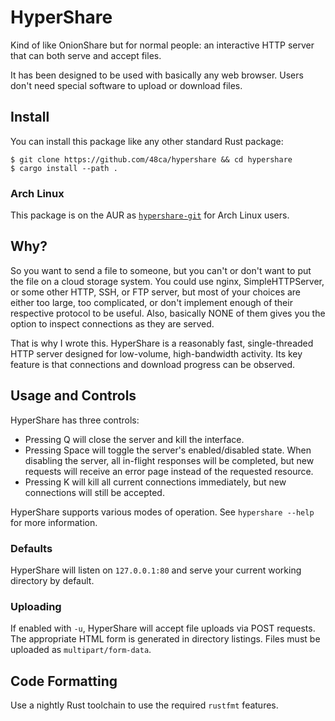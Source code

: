 # HyperShare

Kind of like OnionShare but for normal people: an interactive HTTP server that can both serve and accept files.

It has been designed to be used with basically any web browser. Users don't need special software to upload or download files.

## Install

You can install this package like any other standard Rust package:
```shell
$ git clone https://github.com/48ca/hypershare && cd hypershare
$ cargo install --path .
```

### Arch Linux
This package is on the AUR as [`hypershare-git`](https://aur.archlinux.org/packages/hypershare-git) for Arch Linux users.

## Why?

So you want to send a file to someone, but you can't or don't want to put the file on a cloud storage system. You could use nginx, SimpleHTTPServer, or some other HTTP, SSH, or FTP server, but most of your choices are either too large, too complicated, or don't implement enough of their respective protocol to be useful. Also, basically NONE of them gives you the option to inspect connections as they are served.

That is why I wrote this. HyperShare is a reasonably fast, single-threaded HTTP server designed for low-volume, high-bandwidth activity. Its key feature is that connections and download progress can be observed.

## Usage and Controls

HyperShare has three controls:
* Pressing Q will close the server and kill the interface.
* Pressing Space will toggle the server's enabled/disabled state. When disabling the server, all in-flight responses will be completed, but new requests will receive an error page instead of the requested resource.
* Pressing K will kill all current connections immediately, but new connections will still be accepted.

HyperShare supports various modes of operation. See `hypershare --help` for more information.

### Defaults

HyperShare will listen on `127.0.0.1:80` and serve your current working directory by default.

### Uploading

If enabled with `-u`, HyperShare will accept file uploads via POST requests. The appropriate HTML form is generated in directory listings. Files must be uploaded as `multipart/form-data`.

## Code Formatting
Use a nightly Rust toolchain to use the required `rustfmt` features.
